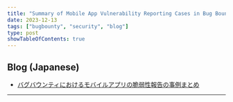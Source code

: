 ```yaml
---
title: "Summary of Mobile App Vulnerability Reporting Cases in Bug Bounty"
date: 2023-12-13
tags: ["bugbounty", "security", "blog"]
type: post
showTableOfContents: true
---
```


## Blog (Japanese)
- [バグバウンティにおけるモバイルアプリの脆弱性報告の事例まとめ](https://scgajge12.hatenablog.com/entry/bugbounty_mobile)

---
